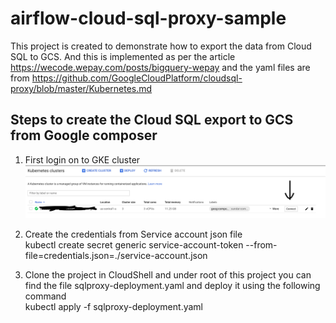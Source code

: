 # airflow-cloud-sql-proxy-sample
This project is created to demonstrate how to export the data from Cloud SQL to GCS. And this is implemented as per the article https://wecode.wepay.com/posts/bigquery-wepay and the yaml files are from  https://github.com/GoogleCloudPlatform/cloudsql-proxy/blob/master/Kubernetes.md

## Steps to create the Cloud SQL export to GCS from Google composer

1) First login on to GKE cluster 
![alt text](https://github.com/porumamilla/airflow-cloud-sql-proxy-sample/blob/master/images/Screen%20Shot%202019-05-17%20at%203.02.35%20PM.png) 

2) Create the credentials from Service account json file </br>
kubectl create secret generic service-account-token --from-file=credentials.json=./service-account.json

3) Clone the project in CloudShell and under root of this project you can find the file sqlproxy-deployment.yaml and deploy it using the following command <br/>kubectl apply -f sqlproxy-deployment.yaml
